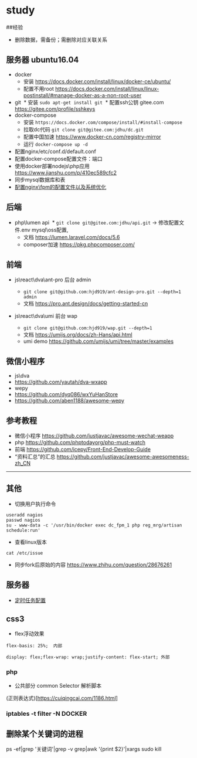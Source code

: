 # study
##经验
* 删除数据，需备份；需删除对应关联关系

## 服务器 ubuntu16.04
* docker 
  * 安装 https://docs.docker.com/install/linux/docker-ce/ubuntu/
  * 配置不用root https://docs.docker.com/install/linux/linux-postinstall/#manage-docker-as-a-non-root-user
* git 
  * 安装 `sudo apt-get install git`
  * 配置ssh公钥 gitee.com https://gitee.com/profile/sshkeys
* docker-compose 
  * 安装 `https://docs.docker.com/compose/install/#install-compose`
  * 拉取dc代码 `git clone git@gitee.com:jdhu/dc.git`
  * 配置中国加速 https://www.docker-cn.com/registry-mirror
  * 运行 `docker-compose up -d`
* 配置nginx/etc/conf.d/default.conf
* 配置docker-compose配置文件：端口
* 使用docker部署nodejs\php应用 https://www.jianshu.com/p/410ec589cfc2
* 同步mysql数据库和表
* [配置nginx\fpm的配置文件以及系统优化](https://github.com/Tinywan/lua-nginx-redis/blob/master/Nginx/nginx-parameter-config.md)

## 后端
* php\lumen api
  * `git clone git@gitee.com:jdhu/api.git` -> 修改配置文件.env mysql\oss配置,
  * 文档 https://lumen.laravel.com/docs/5.6 
  * composer加速 https://pkg.phpcomposer.com/

## 前端
* js\react\dva\ant-pro 后台 admin
  * `git clone git@github.com:hjd919/ant-design-pro.git --depth=1 admin`
  * 文档 https://pro.ant.design/docs/getting-started-cn

* js\react\dva\umi 前台 wap
  * `git clone git@github.com:hjd919/wap.git --depth=1`
  * 文档 https://umijs.org/docs/zh-Hans/api.html
  * umi demo https://github.com/umijs/umi/tree/master/examples

## 微信小程序
* js\dva
 * https://github.com/yautah/dva-wxapp
* wepy
 * https://github.com/dyq086/wxYuHanStore
 * https://github.com/aben1188/awesome-wepy
 
 
## 参考教程
* 微信小程序 https://github.com/justjavac/awesome-wechat-weapp
* php https://github.com/phptodayorg/php-must-watch
* 前端 https://github.com/icepy/Front-End-Develop-Guide
* “资料汇总”的汇总 https://github.com/justjavac/awesome-awesomeness-zh_CN
---

## 其他
* 切换用户执行命令
```
useradd nagios
passwd nagios
su - www-data -c '/usr/bin/docker exec dc_fpm_1 php reg_mrg/artisan schedule:run'
```

* 查看linux版本
```
cat /etc/issue
```
* 同步fork后原始的内容 https://www.zhihu.com/question/28676261

## 服务器
* [定时任务配置](https://www.baidu.com/link?url=EdVjt2uih5usT3CBl-isb-QGOb9JKpcsU97SHyp_5bc1NsfPRRchmXCxtPGi7z6ewBNlnpFfHQ4YTXlFRYknlK&wd=&eqid=ba0598e200022503000000025b14fe5e)

## css3
* flex浮动效果
```
flex-basis: 25%;  内部

display: flex;flex-wrap: wrap;justify-content: flex-start; 外部
```

### php
* 公共部分 common
Selector 解析脚本

(正则表达式)[https://cuiqingcai.com/1186.html]

### iptables -t filter -N DOCKER

## 删除某个关键词的进程
ps -ef|grep '关键词'|grep -v grep|awk '{print $2}'|xargs sudo kill

